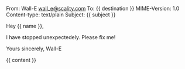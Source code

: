 From: Wall-E <wall_e@scality.com>
To: {{ destination }}
MIME-Version: 1.0
Content-type: text/plain
Subject: {{ subject }}

Hey {{ name }},

I have stopped unexpectedely. Please fix me!

Yours sincerely,
Wall-E

{{ content }}

